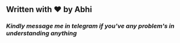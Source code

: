 ## **Written with ❤ by Abhi**
### _Kindly message me in telegram if you've any problem's in understanding anything_